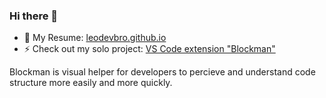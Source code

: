 ### Hi there 👋

- 🔭 My Resume: <a href="https://leodevbro.github.io">leodevbro.github.io</a>
- ⚡ Check out my solo project: <a href="https://marketplace.visualstudio.com/items?itemName=leodevbro.blockman">VS Code extension "Blockman"</a>

Blockman is visual helper for developers to percieve and understand code structure more easily and more quickly.

<!--
**leodevbro/leodevbro** is a ✨ _special_ ✨ repository because its `README.md` (this file) appears on your GitHub profile.

Here are some ideas to get you started:

- 🔭 I’m currently working on ...
- 🌱 I’m currently learning ...
- 👯 I’m looking to collaborate on ...
- 🤔 I’m looking for help with ...
- 💬 Ask me about ...
- 📫 How to reach me: ...
- 😄 Pronouns: ...
- ⚡ Fun fact: ...
-->

